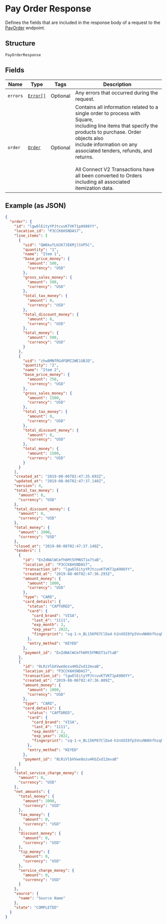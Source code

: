 
# Pay Order Response

Defines the fields that are included in the response body of a request to the
[PayOrder](#endpoint-payorder) endpoint.

## Structure

`PayOrderResponse`

## Fields

| Name | Type | Tags | Description |
|  --- | --- | --- | --- |
| `errors` | [`Error[]`](/doc/models/error.md) | Optional | Any errors that occurred during the request. |
| `order` | [`Order`](/doc/models/order.md) | Optional | Contains all information related to a single order to process with Square,<br>including line items that specify the products to purchase. Order objects also<br>include information on any associated tenders, refunds, and returns.<br><br>All Connect V2 Transactions have all been converted to Orders including all associated<br>itemization data. |

## Example (as JSON)

```json
{
  "order": {
    "id": "lgwOlEityYPJtcuvKTVKT1pA986YY",
    "location_id": "P3CCK6HSNDAS7",
    "line_items": [
      {
        "uid": "QW6kofLHJK7JEKMjlSVP5C",
        "quantity": "1",
        "name": "Item 1",
        "base_price_money": {
          "amount": 500,
          "currency": "USD"
        },
        "gross_sales_money": {
          "amount": 500,
          "currency": "USD"
        },
        "total_tax_money": {
          "amount": 0,
          "currency": "USD"
        },
        "total_discount_money": {
          "amount": 0,
          "currency": "USD"
        },
        "total_money": {
          "amount": 500,
          "currency": "USD"
        }
      },
      {
        "uid": "zhw8MNfRGdFQMI2WE1UBJD",
        "quantity": "2",
        "name": "Item 2",
        "base_price_money": {
          "amount": 750,
          "currency": "USD"
        },
        "gross_sales_money": {
          "amount": 1500,
          "currency": "USD"
        },
        "total_tax_money": {
          "amount": 0,
          "currency": "USD"
        },
        "total_discount_money": {
          "amount": 0,
          "currency": "USD"
        },
        "total_money": {
          "amount": 1500,
          "currency": "USD"
        }
      }
    ],
    "created_at": "2019-08-06T02:47:35.693Z",
    "updated_at": "2019-08-06T02:47:37.140Z",
    "version": 4,
    "total_tax_money": {
      "amount": 0,
      "currency": "USD"
    },
    "total_discount_money": {
      "amount": 0,
      "currency": "USD"
    },
    "total_money": {
      "amount": 2000,
      "currency": "USD"
    },
    "closed_at": "2019-08-06T02:47:37.140Z",
    "tenders": [
      {
        "id": "EnZdNAlWCmfh6Mt5FMNST1o7taB",
        "location_id": "P3CCK6HSNDAS7",
        "transaction_id": "lgwOlEityYPJtcuvKTVKT1pA986YY",
        "created_at": "2019-08-06T02:47:36.293Z",
        "amount_money": {
          "amount": 1000,
          "currency": "USD"
        },
        "type": "CARD",
        "card_details": {
          "status": "CAPTURED",
          "card": {
            "card_brand": "VISA",
            "last_4": "1111",
            "exp_month": 2,
            "exp_year": 2022,
            "fingerprint": "sq-1-n_BL15KP87ClDa4-h2nXOI0fp5VnxNH6hfhzqhptTfAgxgLuGFcg6jIPngDz4IkkTQ"
          },
          "entry_method": "KEYED"
        },
        "payment_id": "EnZdNAlWCmfh6Mt5FMNST1o7taB"
      },
      {
        "id": "0LRiVlbXVwe8ozu4KbZxd12mvaB",
        "location_id": "P3CCK6HSNDAS7",
        "transaction_id": "lgwOlEityYPJtcuvKTVKT1pA986YY",
        "created_at": "2019-08-06T02:47:36.809Z",
        "amount_money": {
          "amount": 1000,
          "currency": "USD"
        },
        "type": "CARD",
        "card_details": {
          "status": "CAPTURED",
          "card": {
            "card_brand": "VISA",
            "last_4": "1111",
            "exp_month": 2,
            "exp_year": 2022,
            "fingerprint": "sq-1-n_BL15KP87ClDa4-h2nXOI0fp5VnxNH6hfhzqhptTfAgxgLuGFcg6jIPngDz4IkkTQ"
          },
          "entry_method": "KEYED"
        },
        "payment_id": "0LRiVlbXVwe8ozu4KbZxd12mvaB"
      }
    ],
    "total_service_charge_money": {
      "amount": 0,
      "currency": "USD"
    },
    "net_amounts": {
      "total_money": {
        "amount": 2000,
        "currency": "USD"
      },
      "tax_money": {
        "amount": 0,
        "currency": "USD"
      },
      "discount_money": {
        "amount": 0,
        "currency": "USD"
      },
      "tip_money": {
        "amount": 0,
        "currency": "USD"
      },
      "service_charge_money": {
        "amount": 0,
        "currency": "USD"
      }
    },
    "source": {
      "name": "Source Name"
    },
    "state": "COMPLETED"
  }
}
```

